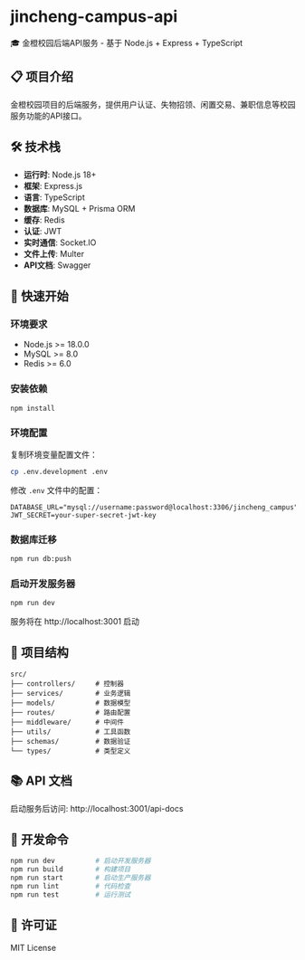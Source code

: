 # jincheng-campus-api

🎓 金橙校园后端API服务 - 基于 Node.js + Express + TypeScript

## 📋 项目介绍

金橙校园项目的后端服务，提供用户认证、失物招领、闲置交易、兼职信息等校园服务功能的API接口。

## 🛠️ 技术栈

- **运行时**: Node.js 18+
- **框架**: Express.js
- **语言**: TypeScript
- **数据库**: MySQL + Prisma ORM
- **缓存**: Redis
- **认证**: JWT
- **实时通信**: Socket.IO
- **文件上传**: Multer
- **API文档**: Swagger

## 🚀 快速开始

### 环境要求

- Node.js >= 18.0.0
- MySQL >= 8.0
- Redis >= 6.0

### 安装依赖

```bash
npm install
```

### 环境配置

复制环境变量配置文件：

```bash
cp .env.development .env
```

修改 `.env` 文件中的配置：

```env
DATABASE_URL="mysql://username:password@localhost:3306/jincheng_campus"
JWT_SECRET=your-super-secret-jwt-key
```

### 数据库迁移

```bash
npm run db:push
```

### 启动开发服务器

```bash
npm run dev
```

服务将在 http://localhost:3001 启动

## 📁 项目结构

```
src/
├── controllers/     # 控制器
├── services/        # 业务逻辑
├── models/          # 数据模型
├── routes/          # 路由配置
├── middleware/      # 中间件
├── utils/           # 工具函数
├── schemas/         # 数据验证
└── types/           # 类型定义
```

## 📚 API 文档

启动服务后访问: http://localhost:3001/api-docs

## 🔧 开发命令

```bash
npm run dev          # 启动开发服务器
npm run build        # 构建项目
npm run start        # 启动生产服务器
npm run lint         # 代码检查
npm run test         # 运行测试
```

## 📄 许可证

MIT License
